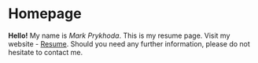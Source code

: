 # Homepage

**Hello!**
My name is _Mark Prykhoda_. This is my resume page.
Visit my website - [Resume](https://tmatrix.github.io/homepage/).
Should you need any further information, please do not hesitate to contact me.
